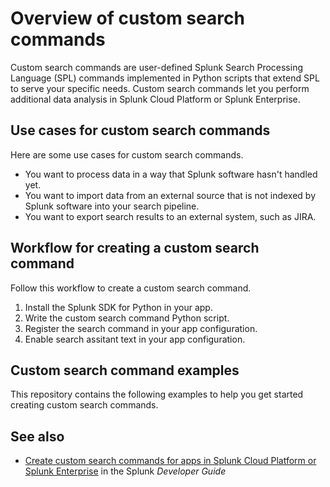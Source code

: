 # Overview of custom search commands

Custom search commands are user-defined Splunk Search Processing Language (SPL) commands implemented in Python scripts that extend SPL to serve your specific needs. Custom search commands let you perform additional data analysis in Splunk Cloud Platform or Splunk Enterprise. 

## Use cases for custom search commands

Here are some use cases for custom search commands.

* You want to process data in a way that Splunk software hasn't handled yet.
* You want to import data from an external source that is not indexed by Splunk software into your search pipeline.
* You want to export search results to an external system, such as JIRA.

## Workflow for creating a custom search command

Follow this workflow to create a custom search command.

1. Install the Splunk SDK for Python in your app.
2. Write the custom search command Python script.
3. Register the search command in your app configuration.
4. Enable search assitant text in your app configuration.

## Custom search command examples

This repository contains the following examples to help you get started creating custom search commands.

## See also

* [Create custom search commands for apps in Splunk Cloud Platform or Splunk Enterprise](https://dev.splunk.com/enterprise/docs/devtools/customsearchcommands) in the Splunk *Developer Guide*